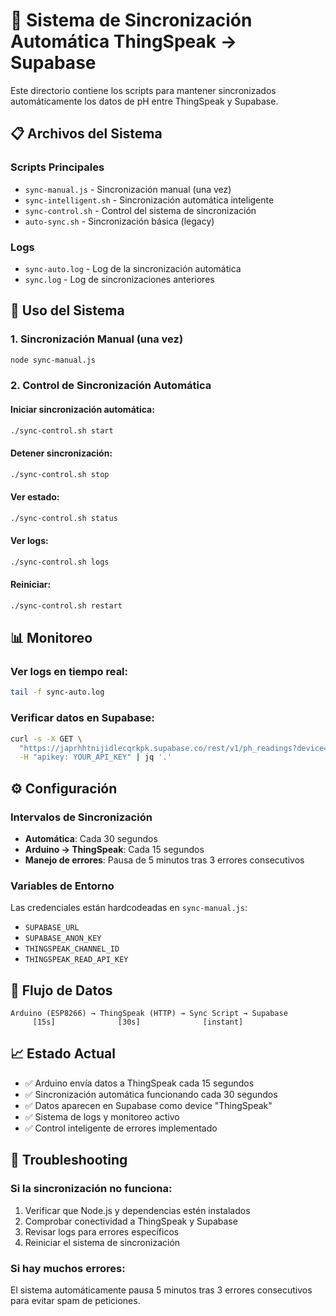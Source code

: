 # 🔧 Sistema de Sincronización Automática ThingSpeak → Supabase

Este directorio contiene los scripts para mantener sincronizados automáticamente los datos de pH entre ThingSpeak y Supabase.

## 📋 Archivos del Sistema

### Scripts Principales
- `sync-manual.js` - Sincronización manual (una vez)
- `sync-intelligent.sh` - Sincronización automática inteligente
- `sync-control.sh` - Control del sistema de sincronización
- `auto-sync.sh` - Sincronización básica (legacy)

### Logs
- `sync-auto.log` - Log de la sincronización automática
- `sync.log` - Log de sincronizaciones anteriores

## 🚀 Uso del Sistema

### 1. Sincronización Manual (una vez)
```bash
node sync-manual.js
```

### 2. Control de Sincronización Automática

#### Iniciar sincronización automática:
```bash
./sync-control.sh start
```

#### Detener sincronización:
```bash
./sync-control.sh stop
```

#### Ver estado:
```bash
./sync-control.sh status
```

#### Ver logs:
```bash
./sync-control.sh logs
```

#### Reiniciar:
```bash
./sync-control.sh restart
```

## 📊 Monitoreo

### Ver logs en tiempo real:
```bash
tail -f sync-auto.log
```

### Verificar datos en Supabase:
```bash
curl -s -X GET \
  "https://japrhhtnijidlecqrkpk.supabase.co/rest/v1/ph_readings?device=eq.ThingSpeak&order=timestamp.desc&limit=5" \
  -H "apikey: YOUR_API_KEY" | jq '.'
```

## ⚙️ Configuración

### Intervalos de Sincronización
- **Automática**: Cada 30 segundos
- **Arduino → ThingSpeak**: Cada 15 segundos
- **Manejo de errores**: Pausa de 5 minutos tras 3 errores consecutivos

### Variables de Entorno
Las credenciales están hardcodeadas en `sync-manual.js`:
- `SUPABASE_URL`
- `SUPABASE_ANON_KEY` 
- `THINGSPEAK_CHANNEL_ID`
- `THINGSPEAK_READ_API_KEY`

## 🔄 Flujo de Datos

```
Arduino (ESP8266) → ThingSpeak (HTTP) → Sync Script → Supabase
     [15s]              [30s]              [instant]
```

## 📈 Estado Actual

- ✅ Arduino envía datos a ThingSpeak cada 15 segundos
- ✅ Sincronización automática funcionando cada 30 segundos  
- ✅ Datos aparecen en Supabase como device "ThingSpeak"
- ✅ Sistema de logs y monitoreo activo
- ✅ Control inteligente de errores implementado

## 🐛 Troubleshooting

### Si la sincronización no funciona:
1. Verificar que Node.js y dependencias estén instalados
2. Comprobar conectividad a ThingSpeak y Supabase
3. Revisar logs para errores específicos
4. Reiniciar el sistema de sincronización

### Si hay muchos errores:
El sistema automáticamente pausa 5 minutos tras 3 errores consecutivos para evitar spam de peticiones.
